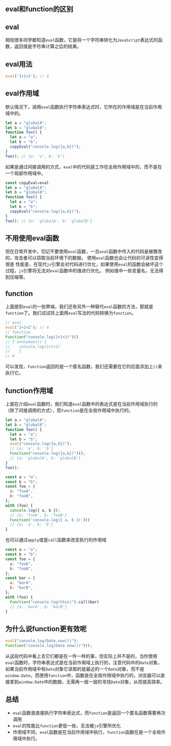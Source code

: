 ## eval和function的区别

## eval
相信很多同学都知道`eval`函数，它是将一个字符串转化为`JavaScript`表达式的函数，返回值是字符串计算之后的结果。

## eval用法
```javascript
eval('1+1+2'); // 4
```
## eval作用域
默认情况下，调用`eval`函数执行字符串表达式时，它所在的作用域是在当前作用域中的。

```Javascript
let a = "globalA";
let b = "globalB";
function foo() {
  let a = "a";
  let b = "b";
  copyEval("console.log({a,b})");
}
foo(); // {a: 'a', b: 'b'}
```
如果是通过间接调用的方式，`eval`中的代码是工作在全局作用域中的，而不是在一个局部作用域中。
```javascript
const copyEval=eval
let a = "globalA";
let b = "globalB";
function foo() {
  let a = "a";
  let b = "b";
  copyEval("console.log({a,b})");
}
foo(); // {a: 'globalA', b: 'globalB'}

```

## 不用使用eval函数

但在日常开发中，切记不要使用`eval`函数，一旦`eval`函数中传入的代码是被篡改的，攻击者可以窃取当前环境下的数据。
使用`eval`函数也会让代码的可读性变得很差
性能差，在现代`js`引擎会对代码进行优化，如果使用`eval`的函数会破坏这个过程，`js`引擎将无法对`eval`函数中的值进行优化。
例如值中一些变量名，无法得到压缩等。

## function
上面提到`eval`的一些弊端，我们还有另外一种替代`eval`函数的方法，那就是`function`了。我们试试将上面用`eval`写法的代码转换为`function`。

```javascript
// eval
eval('1+1+2'); // 4
// function
Function("console.log(1+1+2)")()
// ƒ anonymous() {
//    console.log(1+1+2)
//    }
// 4
```
可以发现，`Function`返回的是一个匿名函数，我们还需要在它的后面添加上`()`来执行它。
## function作用域

上面在介绍`eval`函数时，我们知道`eval`函数中的表达式是在当前作用域执行的（除了间接调用的方式），而`function`是在全局作用域中执行的。
```javascript
let a = "globalA";
let b = "globalB";
function foo() {
  let a = "a";
  let b = "b";
  eval("console.log({a,b})");
  // {a: 'a', b: 'b'}
  Function("console.log({a,b})")();
  // {a: 'globalA', b: 'globalB'}
}
foo();
```
```javascript
const a = "a";
const b = "b";
const foo = {
  a: "fooA",
  b: "fooB",
};
with (foo) {
  console.log({ a, b });
  // {a: 'fooA', b: 'fooB'}
  Function('console.log({ a, b })')()
  // {a: 'a', b: 'b'}
}
```

也可以通过`apply`或是`call`函数来改变执行的作用域
```javascript
const a = "a";
const b = "b";
const foo = {
  a: "fooA",
  b: "fooB",
};
const bar = {
  a: "barA",
  b: "barB",
};
with (foo) {
  Function("console.log(this)").call(bar)
  // {a: 'barA', b: 'barB'}
}

```
## 为什么说function更有效呢

```javascript
eval("console.log(Date.now())");
Function("console.log(Date.now())")();
```

从这段代码中看上去它们都是在一件一样的事，但实际上并不是的，当你使用`eval`函数时，字符串表达式是在当前作用域上执行的，注意代码中的`Date`对象，如果当前作用域中有`Date`对象它读取的是最近的一个`Date`对象，而不是`window.Date`，而使用`function`中，函数是在全局作用域中执行的，浏览器可以直接拿到`window.Date`中的数据，无需再一层一层的寻找`Date`对象，从而提高效率。

## 总结

- `eval`函数是直接执行字符串表达式，而`function`是返回一个匿名函数需要再次调用
- `eval`的性能比`function`更低一些，无法被`js`引擎所优化
- 作用域不同，`eval`函数是在当前作用域中执行，`function`函数在是一个全局作用域中执行。
